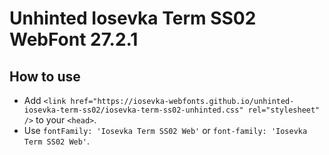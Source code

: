 # Unhinted Iosevka Term SS02 WebFont 27.2.1

## How to use

- Add `<link href="https://iosevka-webfonts.github.io/unhinted-iosevka-term-ss02/iosevka-term-ss02-unhinted.css" rel="stylesheet" />` to your `<head>`.
- Use `fontFamily: 'Iosevka Term SS02 Web'` or `font-family: 'Iosevka Term SS02 Web'`.
